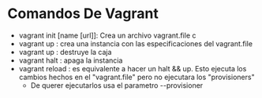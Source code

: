 # Comandos De Vagrant

- vagrant init [name [url]]: Crea un archivo vagrant.file c
- vagrant up : crea una instancia con las especificaciones del vagrant.file
- vagrant up : destruye la caja
- vagrant halt : apaga la instancia
- vagrant reload : es equivalente a hacer un halt && up. Esto ejecuta los cambios hechos en el "vagrant.file" pero no ejecutara los "provisioners"
  - De querer ejecutarlos usa el parametro --provisioner
